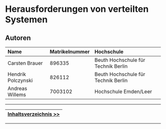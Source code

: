 # Herausforderungen von verteilten Systemen



## Autoren

| Name             | Matrikelnummer| Hochschule       |
|:-----------------|:--------------|:-----------------|
| Carsten Brauer   | 896335       | Beuth Hochschule für Technik Berlin |
| Hendrik Polczynski | 826112      | Beuth Hochschule für Technik Berlin |
| Andreas Willems  | 7003102       | Hochschule Emden/Leer   |

***
|[Inhaltsverzeichnis >>](02_toc.md)|
|----------------------------------|

***
